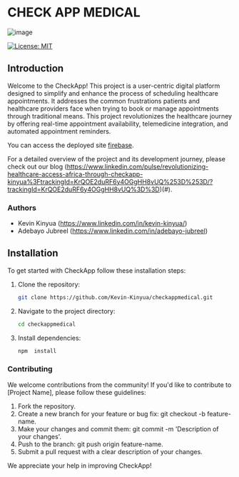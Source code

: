 # CHECK APP MEDICAL

![image](https://github.com/Kevin-Kinyua/checkappmedical/assets/21689726/a094f503-fcd8-48b1-b52a-3d64885daa7f)



[![License: MIT](https://img.shields.io/badge/License-MIT-yellow.svg)](https://opensource.org/licenses/MIT)

## Introduction

Welcome to the CheckApp! This project is a user-centric digital platform designed to simplify and enhance the process of scheduling healthcare appointments. 
It addresses the common frustrations patients and healthcare providers face when trying to book or manage appointments through traditional means.
This project revolutionizes the healthcare journey by offering real-time appointment availability, telemedicine integration, and automated appointment reminders.

You can access the deployed site [firebase](https://checkappmedical.web.app/).

For a detailed overview of the project and its development journey, please check out our blog
(https://www.linkedin.com/pulse/revolutionizing-healthcare-access-africa-through-checkapp-kinyua%3FtrackingId=KrQOE2duRF6y4OGgHH8vUQ%253D%253D/?trackingId=KrQOE2duRF6y4OGgHH8vUQ%3D%3D)(#).

### Authors

- Kevin Kinyua (https://www.linkedin.com/in/kevin-kinyua/)
- Adebayo Jubreel (https://www.linkedin.com/in/adebayo-jubreel)

## Installation

To get started with CheckApp follow these installation steps:

1. Clone the repository:

   ```bash
   git clone https://github.com/Kevin-Kinyua/checkappmedical.git

2. Navigate to the project directory:

   ```bash
   cd checkappmedical

3. Install dependencies:

   ```bash
   npm  install

### Contributing

We welcome contributions from the community! If you'd like to contribute to [Project Name], please follow these guidelines:

1. Fork the repository.
2. Create a new branch for your feature or bug fix: git checkout -b feature-name.
3. Make your changes and commit them: git commit -m 'Description of your changes'.
4. Push to the branch: git push origin feature-name.
5. Submit a pull request with a clear description of your changes.

We appreciate your help in improving CheckApp!
